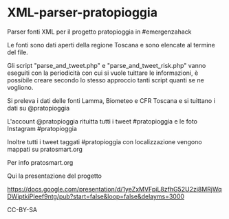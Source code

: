 XML-parser-pratopioggia
=======================

Parser fonti XML per il progetto pratopioggia in #emergenzahack

Le fonti sono dati aperti della regione Toscana e sono elencate al termine del file.

Gli script "parse_and_tweet.php" e "parse_and_tweet_risk.php" vanno eseguiti con la periodicità con cui si vuole tuittare le informazioni, è possibile creare secondo lo stesso approccio tanti script quanti se ne vogliono.

Si preleva i dati delle fonti Lamma, Biometeo e CFR Toscana e si tuittano i dati su @pratopioggia

L'account @pratopioggia rituitta tutti i tweet #pratopioggia e le foto Instagram #pratopioggia

Inoltre tutti i tweet taggati #pratopioggia con localizzazione vengono mappati su pratosmart.org

Per info pratosmart.org

Qui la presentazione del progetto

https://docs.google.com/presentation/d/1yeZxMVFpiL8zfhG52U2zi8MRjWqDWiptkiPIeef9ntg/pub?start=false&loop=false&delayms=3000

CC-BY-SA
